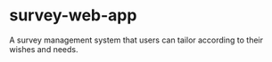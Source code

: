 # survey-web-app
A survey management system that users can tailor according to their wishes and needs.
